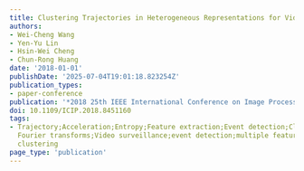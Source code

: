 ```yaml
---
title: Clustering Trajectories in Heterogeneous Representations for Video Event Detection
authors:
- Wei-Cheng Wang
- Yen-Yu Lin
- Hsin-Wei Cheng
- Chun-Rong Huang
date: '2018-01-01'
publishDate: '2025-07-04T19:01:18.823254Z'
publication_types:
- paper-conference
publication: '*2018 25th IEEE International Conference on Image Processing (ICIP)*'
doi: 10.1109/ICIP.2018.8451160
tags:
- Trajectory;Acceleration;Entropy;Feature extraction;Event detection;Clustering algorithms;Discrete
  Fourier transforms;Video surveillance;event detection;multiple feature representations;trajectory
  clustering
page_type: 'publication'
---
```

